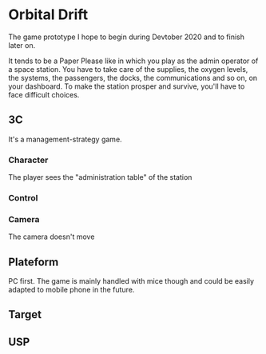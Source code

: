 # Orbital Drift

The game prototype I hope to begin during Devtober 2020 and to finish later on.

It tends to be a Paper Please like in which you play as the admin operator of a space station. You have to take care of
the supplies, the oxygen levels, the systems, the passengers, the docks, the communications and so on, on your 
dashboard. To make the station prosper and survive, you'll have to face difficult choices.

## 3C

It's a management-strategy game.

### Character

The player sees the "administration table" of the station

### Control

### Camera

The camera doesn't move

## Plateform

PC first. The game is mainly handled with mice though and could be easily adapted to mobile phone in the future.

## Target

## USP
